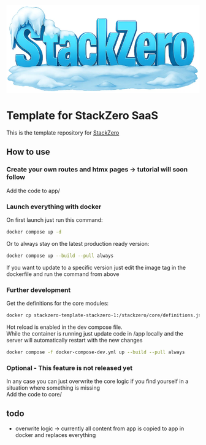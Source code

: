 ![StackZero Frozen Icon](stackzero.png)

# Template for StackZero SaaS

This is the template repository for [StackZero](https://github.com/RobertFent/StackZero)

## How to use

### Create your own routes and htmx pages -> tutorial will soon follow
Add the code to app/

### Launch everything with docker
On first launch just run this command:
```bash
docker compose up -d 
```
Or to always stay on the latest production ready version:
```bash
docker compose up --build --pull always
```
If you want to update to a specific version just edit the image tag in the dockerfile and run the command from above

### Further development
Get the definitions for the core modules:
```bash
docker cp stackzero-template-stackzero-1:/stackzero/core/definitions.js core
```
Hot reload is enabled in the dev compose file.<br>
While the container is running just update code in /app locally and the server will automatically restart with the new changes
```bash
docker compose -f docker-compose-dev.yml up --build --pull always
```

### Optional - This feature is not released yet
In any case you can just overwrite the core logic if you find yourself in a situation where something is missing<br>
Add the code to core/

## todo
- overwrite logic -> currently all content from app is copied to app in docker and replaces everything